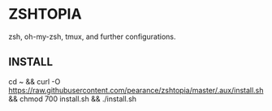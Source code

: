 # ZSHTOPIA
zsh, oh-my-zsh, tmux, and further configurations.

## INSTALL
cd ~ && curl -O https://raw.githubusercontent.com/pearance/zshtopia/master/.aux/install.sh && chmod 700 install.sh && ./install.sh

